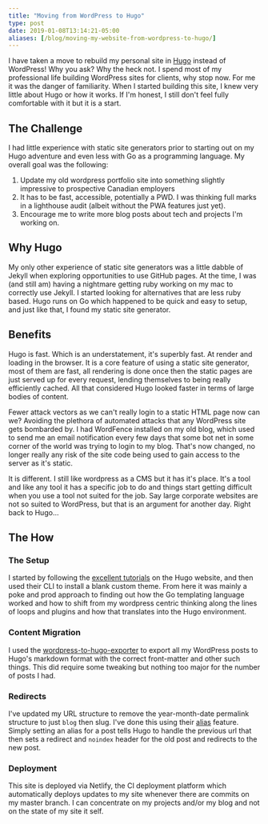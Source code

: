 ```yaml
---
title: "Moving from WordPress to Hugo"
type: post
date: 2019-01-08T13:14:21-05:00
aliases: [/blog/moving-my-website-from-wordpress-to-hugo/]
---
```


I have taken a move to rebuild my personal site in [Hugo](https://gohugo.io) instead of WordPress! Why you ask? Why the heck not. I spend most of my professional life building WordPress sites for clients, why stop now. For me it was the danger of familiarity. When I started building this site, I knew very little about Hugo or how it works. If I'm honest, I still don't feel fully comfortable with it but it is a start.

## The Challenge

I had little experience with static site generators prior to starting out on my Hugo adventure and even less with Go as a programming language. My overall goal was the following:

1. Update my old wordpress portfolio site into something slightly impressive to prospective Canadian employers
2. It has to be fast, accessible, potentially a PWD. I was thinking full marks in a lighthouse audit (albeit without the PWA features just yet).
3. Encourage me to write more blog posts about tech and projects I'm working on.

## Why Hugo

My only other experience of static site generators was a little dabble of Jekyll when exploring opportunities to use GitHub pages. At the time, I was (and still am) having a nightmare getting ruby working on my mac to correctly use Jekyll. I started looking for alternatives that are less ruby based. Hugo runs on Go which happened to be quick and easy to setup, and just like that, I found my static site generator.

## Benefits

Hugo is fast. Which is an understatement, it's superbly fast. At render and loading in the browser. It is a core feature of using a static site generator, most of them are fast, all rendering is done once then the static pages are just served up for every request, lending themselves to being really efficiently cached. All that considered Hugo looked faster in terms of large bodies of content. 

Fewer attack vectors as we can't really login to a static HTML page now can we? Avoiding the plethora of automated attacks that any WordPress site gets bombarded by. I had WordFence installed on my old blog, which used to send me an email notification every few days that some bot net in some corner of the world was trying to login to my blog. That's now changed, no longer really any risk of the site code being used to gain access to the server as it's static.

It is different. I still like wordpress as a CMS but it has it's place. It's a tool and like any tool it has a specific job to do and things start getting difficult when you use a tool not suited for the job. Say large corporate websites are not so suited to WordPress, but that is an argument for another day. Right back to Hugo...

## The How

### The Setup

I started by following the [excellent tutorials](https://gohugo.io/getting-started/) on the Hugo website, and then used their CLI to install a blank custom theme. From here it was mainly a poke and prod approach to finding out how the Go templating language worked and how to shift from my wordpress centric thinking along the lines of loops and plugins and how that translates into the Hugo environment.

### Content Migration

I used the [wordpress-to-hugo-exporter](https://github.com/SchumacherFM/wordpress-to-hugo-exporter) to export all my WordPress posts to Hugo's markdown format with the correct front-matter and other such things. This did require some tweaking but nothing too major for the number of posts I had.

### Redirects

I've updated my URL structure to remove the year-month-date permalink structure to just `blog` then slug. I've done this using their [alias](https://gohugo.io/content-management/urls/#aliases) feature. Simply setting an alias for a post tells Hugo to handle the previous url that then sets a redirect and `noindex` header for the old post and redirects to the new post.

### Deployment

This site is deployed via Netlify, the CI deployment platform which automatically deploys updates to my site whenever there are commits on my master branch. I can concentrate on my projects and/or my blog and not on the state of my site it self.


